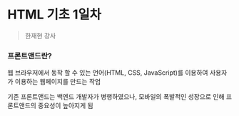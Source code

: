 # HTML 기초 1일차
> 한재현 강사

### 프론트앤드란?

웹 브라우저에서 동작 할 수 있는 언어(HTML, CSS, JavaScript)를 이용하여 사용자가 이용하는 웹페이지를 만드는 작업

기존 프론트앤드는 백엔드 개발자가 병행하였으나, 모바일의 폭발적인 성장으로 인해 프론트앤드의 중요성이 높아지게 됨
